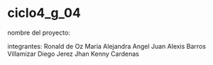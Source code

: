 # ciclo4_g_04

nombre del proyecto:

integrantes:
Ronald de Oz
Maria Alejandra Angel
Juan Alexis Barros Villamizar
Diego Jerez
Jhan Kenny Cardenas
